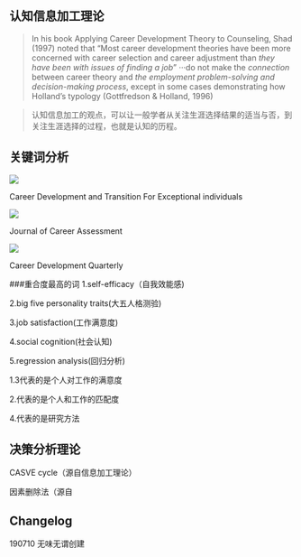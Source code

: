## 认知信息加工理论

> In his book Applying Career Development Theory to Counseling, Shad (1997) noted that “Most career development theories have been more concerned with career selection and career adjustment than *they have been with issues of finding a job*”
 ···do not make the *connection* between career theory and *the employment problem-solving and decision-making process*, except in some cases demonstrating how Holland’s typology (Gottfredson & Holland, 1996)

> 认知信息加工的观点，可以让一般学者从关注生涯选择结果的适当与否，到关注生涯选择的过程，也就是认知的历程。




## 关键词分析

![](https://pictures-steven.oss-cn-beijing.aliyuncs.com/20190710134119.png)

Career Development and Transition For Exceptional individuals

![](https://pictures-steven.oss-cn-beijing.aliyuncs.com/20190710134204.png)

Journal of Career Assessment

![](https://pictures-steven.oss-cn-beijing.aliyuncs.com/20190710134244.png)

Career Development Quarterly

###重合度最高的词
1.self-efficacy（自我效能感)

2.big five personality traits(大五人格测验)

3.job satisfaction(工作满意度)

4.social cognition(社会认知)

5.regression analysis(回归分析)

1.3代表的是个人对工作的满意度

2.代表的是个人和工作的匹配度

4.代表的是研究方法

## 决策分析理论

CASVE cycle（源自信息加工理论）

因素删除法（源自

## Changelog
190710 无味无谓创建
